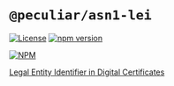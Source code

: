 # `@peculiar/asn1-lei`

[![License](https://img.shields.io/badge/license-MIT-green.svg?style=flat)](https://raw.githubusercontent.com/PeculiarVentures/asn1-schema/master/packages/lei/LICENSE.md)
[![npm version](https://badge.fury.io/js/%40peculiar%2Fasn1-lei.svg)](https://badge.fury.io/js/%40peculiar%2Fasn1-lei)

[![NPM](https://nodei.co/npm/@peculiar/asn1-lei.png)](https://nodei.co/npm/@peculiar/asn1-lei/)

[Legal Entity Identifier in Digital Certificates](https://www.ubisecure.com/legal-entity-identifier-lei/lei-in-digital-certificates-best-practice-definitions/)